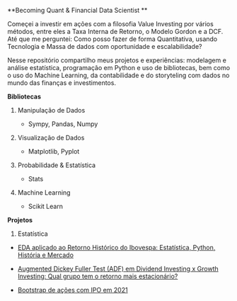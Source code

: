 **Becoming Quant & Financial Data Scientist **


Começei a investir em ações com a filosofia Value Investing por vários métodos, entre eles a Taxa Interna de Retorno, o Modelo Gordon e a DCF.
Até que me perguntei: Como posso fazer de forma Quantitativa, usando Tecnologia e Massa de dados com oportunidade e escalabilidade?

Nesse repositório compartilho meus projetos e experiências: modelagem e análise estatística, programação em Python e uso de
bibliotecas, bem como o uso do Machine Learning, da contabilidade e do storyteling com dados no mundo das finanças e investimentos.


**Bibliotecas**
 
 1) Manipulação de Dados
    - Sympy, Pandas, Numpy
 

2) Visualização de Dados
    - Matplotlib, Pyplot
 
 

 3) Probabilidade & Estatística
    - Stats
 
 
 5) Machine Learning
    - Scikit Learn


**Projetos**
1) Estatística
   
- [EDA aplicado ao Retorno Histórico do Ibovespa: Estatística, Python, História e Mercado](https://github.com/xandequant/xandequant/blob/main/Retorno_hist%C3%B3rico_ibovespa.ipynb)



- [Augmented Dickey Fuller Test (ADF) em Dividend Investing x Growth Investing: Qual grupo tem o retorno mais estacionário?](https://github.com/xandequant/xandequant/blob/main/ADF_dividend_x_growth.ipynb)


- [Bootstrap de ações com IPO em 2021](https://github.com/xandequant/xandequant/blob/main/Bootstrap_IPO_2021.ipynb)


